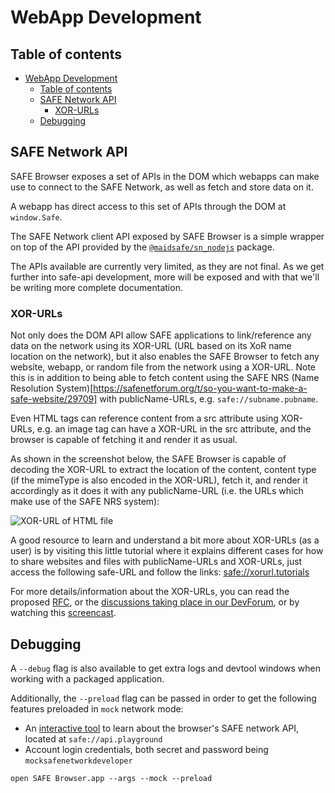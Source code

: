 # WebApp Development

## Table of contents

- [WebApp Development](#webapp-development)
  - [Table of contents](#table-of-contents)
  - [SAFE Network API](#safe-network-api)
    - [XOR-URLs](#xor-urls)
  - [Debugging](#debugging)

## SAFE Network API

SAFE Browser exposes a set of APIs in the DOM which webapps can make use to connect to the SAFE Network, as well as fetch and store data on it.

A webapp has direct access to this set of APIs through the DOM at `window.Safe`.

The SAFE Network client API exposed by SAFE Browser is a simple wrapper on top of the API provided by the [`@maidsafe/sn_nodejs`](https://github.com/maidsafe/sn_nodejs) package.

The APIs available are currently very limited, as they are not final. As we get further into safe-api development, more will be exposed and with that we'll be writing more complete documentation.

### XOR-URLs

Not only does the DOM API allow SAFE applications to link/reference any data on the network using its XOR-URL (URL based on its XoR name location on the network), but it also enables the SAFE Browser to fetch any website, webapp, or random file from the network using a XOR-URL. Note this is in addition to being able to fetch content using the SAFE NRS (Name Resolution System)[https://safenetforum.org/t/so-you-want-to-make-a-safe-website/29709] with publicName-URLs, e.g. `safe://subname.pubname`.

Even HTML tags can reference content from a src attribute using XOR-URLs, e.g. an image tag can have a XOR-URL in the src attribute, and the browser is capable of fetching it and render it as usual.

As shown in the screenshot below, the SAFE Browser is capable of decoding the XOR-URL to extract the location of the content, content type (if the mimeType is also encoded in the XOR-URL), fetch it, and render it accordingly as it does it with any publicName-URL (i.e. the URLs which make use of the SAFE NRS system):

![XOR-URL of HTML file](../../resources/readme/xorurl-screenshot.png)

A good resource to learn and understand a bit more about XOR-URLs (as a user) is by visiting this little tutorial where it explains different cases for how to share websites and files with publicName-URLs and XOR-URLs, just access the following safe-URL and follow the links: [safe://xorurl.tutorials](safe://xorurl.tutorials)

For more details/information about the XOR-URLs, you can read the proposed [RFC](https://github.com/maidsafe/rfcs/blob/357384147ae005e4061079b27a30f43cf379fda5/text/0000-xor-urls/0000-xor-urls.md), or the [discussions taking place in our DevForum](https://forum.safedev.org/t/xor-address-urls-xor-urls/1952), or by watching this [screencast](https://www.youtube.com/watch?v=j6cgK6Grm6g).

## Debugging

A `--debug` flag is also available to get extra logs and devtool windows when working with a packaged application.

Additionally, the `--preload` flag can be passed in order to get the following features preloaded in `mock` network mode:

- An [interactive tool](https://github.com/maidsafe/safe_examples/tree/master/safe_web_api_playground) to learn about the browser's SAFE network API, located at `safe://api.playground`
- Account login credentials, both secret and password being `mocksafenetworkdeveloper`

`open SAFE Browser.app --args --mock --preload`
